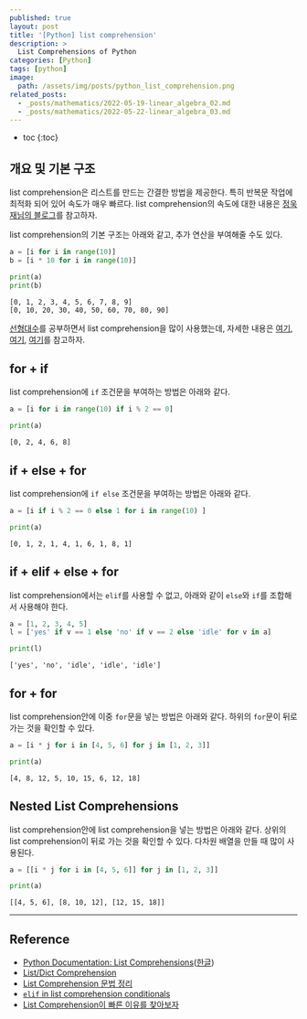 ```yaml
---
published: true
layout: post
title: '[Python] list comprehension'
description: >
  List Comprehensions of Python
categories: [Python]
tags: [python]
image:
  path: /assets/img/posts/python_list_comprehension.png
related_posts:
  - _posts/mathematics/2022-05-19-linear_algebra_02.md
  - _posts/mathematics/2022-05-22-linear_algebra_03.md
---
```

* toc
{:toc}

## 개요 및 기본 구조

list comprehension은 리스트를 만드는 간결한 방법을 제공한다. 특히 반복문 작업에 최적화 되어 있어 속도가 매우 빠르다. list comprehension의 속도에 대한 내용은 [정욱재님의 블로그](https://blog.ukjae.io/posts/inspecting-list-comprehension/)를 참고하자.  

list comprehension의 기본 구조는 아래와 같고, 추가 연산을 부여해줄 수도 있다.  

```python
a = [i for i in range(10)]
b = [i * 10 for i in range(10)]

print(a)
print(b)
```
```
[0, 1, 2, 3, 4, 5, 6, 7, 8, 9]
[0, 10, 20, 30, 40, 50, 60, 70, 80, 90]
```

[선형대수](/tags#linear%20algebra)를 공부하면서 list comprehension을 많이 사용했는데, 자세한 내용은 [여기](/mathematics/linear_algebra_02/), [여기](/mathematics/linear_algebra_03/), [여기](/mathematics/linear_algebra_08/)를 참고하자.  

## for + if

list comprehension에 `if` 조건문을 부여하는 방법은 아래와 같다.  

```python
a = [i for i in range(10) if i % 2 == 0]

print(a)
```
```
[0, 2, 4, 6, 8]
```

## if + else + for

list comprehension에 `if else` 조건문을 부여하는 방법은 아래와 같다.  

```python
a = [i if i % 2 == 0 else 1 for i in range(10) ]

print(a)
```
```
[0, 1, 2, 1, 4, 1, 6, 1, 8, 1]
```

## if + elif + else + for

list comprehension에서는 `elif`를 사용할 수 없고, 아래와 같이 `else`와 `if`를 조합해서 사용해야 한다.  

```python
a = [1, 2, 3, 4, 5]
l = ['yes' if v == 1 else 'no' if v == 2 else 'idle' for v in a]

print(l)
```
```
['yes', 'no', 'idle', 'idle', 'idle']
```

## for + for

list comprehension안에 이중 `for`문을 넣는 방법은 아래와 같다. 하위의 `for`문이 뒤로 가는 것을 확인할 수 있다.  

```python
a = [i * j for i in [4, 5, 6] for j in [1, 2, 3]]

print(a)
```
```
[4, 8, 12, 5, 10, 15, 6, 12, 18]
```

## Nested List Comprehensions

list comprehension안에 list comprehension을 넣는 방법은 아래와 같다. 상위의 list comprehension이 뒤로 가는 것을 확인할 수 있다. 다차원 배열을 만들 때 많이 사용된다.  

```python
a = [[i * j for i in [4, 5, 6]] for j in [1, 2, 3]]

print(a)
```
```
[[4, 5, 6], [8, 10, 12], [12, 15, 18]]
```

---
## Reference
- [Python Documentation: List Comprehensions](https://docs.python.org/3/tutorial/datastructures.html#list-comprehensions)([한글](https://docs.python.org/ko/3/tutorial/datastructures.html#list-comprehensions))
- [List/Dict Comprehension](https://numa2717.tistory.com/287)
- [List Comprehension 문법 정리](https://velog.io/@mttw2820/List-Comprehension-%EB%AC%B8%EB%B2%95-%EC%A0%95%EB%A6%AC)
- [`elif` in list comprehension conditionals](https://stackoverflow.com/questions/9987483/elif-in-list-comprehension-conditionals)
- [List Comprehension이 빠른 이유를 찾아보자](https://jeongukjae.github.io/posts/inspecting-list-comprehension/)